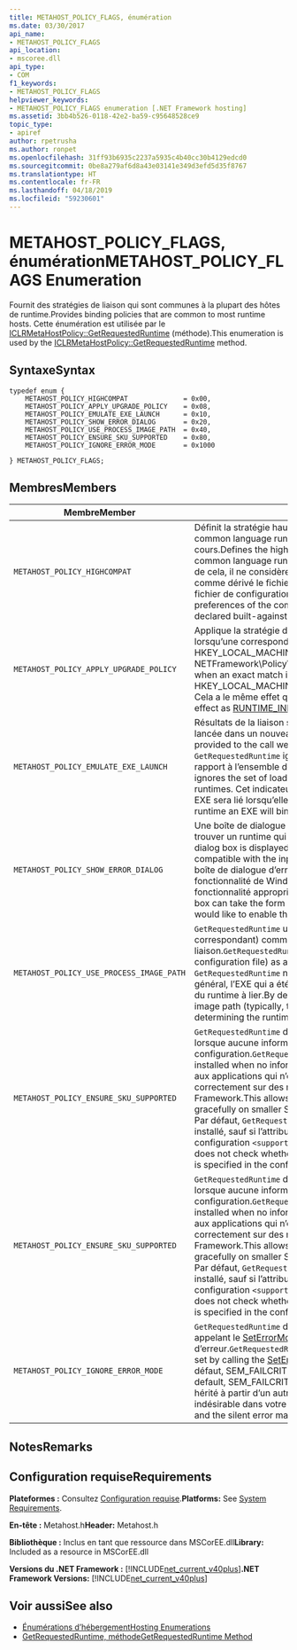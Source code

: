 ```yaml
---
title: METAHOST_POLICY_FLAGS, énumération
ms.date: 03/30/2017
api_name:
- METAHOST_POLICY_FLAGS
api_location:
- mscoree.dll
api_type:
- COM
f1_keywords:
- METAHOST_POLICY_FLAGS
helpviewer_keywords:
- METAHOST_POLICY_FLAGS enumeration [.NET Framework hosting]
ms.assetid: 3bb4b526-0118-42e2-ba59-c95648528ce9
topic_type:
- apiref
author: rpetrusha
ms.author: ronpet
ms.openlocfilehash: 31ff93b6935c2237a5935c4b40cc30b4129edcd0
ms.sourcegitcommit: 0be8a279af6d8a43e03141e349d3efd5d35f8767
ms.translationtype: HT
ms.contentlocale: fr-FR
ms.lasthandoff: 04/18/2019
ms.locfileid: "59230601"
---
```

# <a name="metahostpolicyflags-enumeration"></a><span data-ttu-id="4a1ca-102">METAHOST_POLICY_FLAGS, énumération</span><span class="sxs-lookup"><span data-stu-id="4a1ca-102">METAHOST_POLICY_FLAGS Enumeration</span></span>
<span data-ttu-id="4a1ca-103">Fournit des stratégies de liaison qui sont communes à la plupart des hôtes de runtime.</span><span class="sxs-lookup"><span data-stu-id="4a1ca-103">Provides binding policies that are common to most runtime hosts.</span></span> <span data-ttu-id="4a1ca-104">Cette énumération est utilisée par le [ICLRMetaHostPolicy::GetRequestedRuntime](../../../../docs/framework/unmanaged-api/hosting/iclrmetahostpolicy-getrequestedruntime-method.md) (méthode).</span><span class="sxs-lookup"><span data-stu-id="4a1ca-104">This enumeration is used by the [ICLRMetaHostPolicy::GetRequestedRuntime](../../../../docs/framework/unmanaged-api/hosting/iclrmetahostpolicy-getrequestedruntime-method.md) method.</span></span>  
  
## <a name="syntax"></a><span data-ttu-id="4a1ca-105">Syntaxe</span><span class="sxs-lookup"><span data-stu-id="4a1ca-105">Syntax</span></span>  
  
```  
typedef enum {  
    METAHOST_POLICY_HIGHCOMPAT              = 0x00,  
    METAHOST_POLICY_APPLY_UPGRADE_POLICY    = 0x08,  
    METAHOST_POLICY_EMULATE_EXE_LAUNCH      = 0x10,  
    METAHOST_POLICY_SHOW_ERROR_DIALOG       = 0x20,  
    METAHOST_POLICY_USE_PROCESS_IMAGE_PATH  = 0x40,  
    METAHOST_POLICY_ENSURE_SKU_SUPPORTED    = 0x80,  
    METAHOST_POLICY_IGNORE_ERROR_MODE       = 0x1000  
  
} METAHOST_POLICY_FLAGS;  
```  
  
## <a name="members"></a><span data-ttu-id="4a1ca-106">Membres</span><span class="sxs-lookup"><span data-stu-id="4a1ca-106">Members</span></span>  
  
|<span data-ttu-id="4a1ca-107">Membre</span><span class="sxs-lookup"><span data-stu-id="4a1ca-107">Member</span></span>|<span data-ttu-id="4a1ca-108">Description</span><span class="sxs-lookup"><span data-stu-id="4a1ca-108">Description</span></span>|  
|------------|-----------------|  
|`METAHOST_POLICY_HIGHCOMPAT`|<span data-ttu-id="4a1ca-109">Définit la stratégie haute compatibilité, qui ne tient pas compte de n’importe quel common language runtime (CLR) qui est chargé dans le processus en cours.</span><span class="sxs-lookup"><span data-stu-id="4a1ca-109">Defines the high-compatibility policy, which does not consider any common language runtime (CLR) that is loaded into the current process.</span></span> <span data-ttu-id="4a1ca-110">Au lieu de cela, il ne considère que les CLR installés et les préférences du composant, comme dérivé le fichier d’assembly, la version de génération déclarée ou le fichier de configuration.</span><span class="sxs-lookup"><span data-stu-id="4a1ca-110">Instead, it considers only the installed CLRs and the preferences of the component, as derived from the assembly file itself, the declared built-against version, or the configuration file.</span></span>|  
|`METAHOST_POLICY_APPLY_UPGRADE_POLICY`|<span data-ttu-id="4a1ca-111">Applique la stratégie de mise à niveau pour le résultat de liaison de version lorsqu’une correspondance exacte est introuvable, en fonction du contenu de HKEY_LOCAL_MACHINE\SOFTWARE\Microsoft\\. NETFramework\Policy\Upgrades.</span><span class="sxs-lookup"><span data-stu-id="4a1ca-111">Applies upgrade policy to the version bind result when an exact match is not found, based on the contents of HKEY_LOCAL_MACHINE\SOFTWARE\Microsoft\\.NETFramework\Policy\Upgrades.</span></span> <span data-ttu-id="4a1ca-112">Cela a le même effet que [RUNTIME_INFO_UPGRADE_VERSION](../../../../docs/framework/unmanaged-api/hosting/runtime-info-flags-enumeration.md).</span><span class="sxs-lookup"><span data-stu-id="4a1ca-112">This has the same effect as [RUNTIME_INFO_UPGRADE_VERSION](../../../../docs/framework/unmanaged-api/hosting/runtime-info-flags-enumeration.md).</span></span>|  
|`METAHOST_POLICY_EMULATE_EXE_LAUNCH`|<span data-ttu-id="4a1ca-113">Résultats de la liaison sont retournés comme si l’image fournie à l’appel était lancée dans un nouveau processus.</span><span class="sxs-lookup"><span data-stu-id="4a1ca-113">Binding results are returned as if the image provided to the call were launched in a new process.</span></span> <span data-ttu-id="4a1ca-114">Actuellement, `GetRequestedRuntime` ignore l’ensemble des runtimes chargeables et lie par rapport à l’ensemble des runtimes installés.</span><span class="sxs-lookup"><span data-stu-id="4a1ca-114">Currently, `GetRequestedRuntime` ignores the set of loadable runtimes and binds against the set of installed runtimes.</span></span> <span data-ttu-id="4a1ca-115">Cet indicateur permet à un hôte de déterminer à quelle exécution un EXE sera lié lorsqu’elle est lancée.</span><span class="sxs-lookup"><span data-stu-id="4a1ca-115">This flag allows a host to determine which runtime an EXE will bind to when it is launched.</span></span>|  
|`METAHOST_POLICY_SHOW_ERROR_DIALOG`|<span data-ttu-id="4a1ca-116">Une boîte de dialogue d’erreur s’affiche si `GetRequestedRuntime` ne peut pas trouver un runtime qui est compatible avec les paramètres d’entrée.</span><span class="sxs-lookup"><span data-stu-id="4a1ca-116">An error dialog box is displayed if `GetRequestedRuntime` is unable to find a runtime that is compatible with the input parameters.</span></span> <span data-ttu-id="4a1ca-117">Compter les [!INCLUDE[net_v45](../../../../includes/net-v45-md.md)], cette boîte de dialogue d’erreur peut prendre la forme d’une boîte de dialogue de fonctionnalité de Windows qui vous demande si l’utilisateur souhaite activer la fonctionnalité appropriée.</span><span class="sxs-lookup"><span data-stu-id="4a1ca-117">Beginning with the [!INCLUDE[net_v45](../../../../includes/net-v45-md.md)], this error dialog box can take the form of a Windows feature dialog box that asks whether the user would like to enable the appropriate feature.</span></span>|  
|`METAHOST_POLICY_USE_PROCESS_IMAGE_PATH`|<span data-ttu-id="4a1ca-118">`GetRequestedRuntime` utilise l’image du processus (et tout fichier de configuration correspondant) comme entrée supplémentaire au processus de liaison.</span><span class="sxs-lookup"><span data-stu-id="4a1ca-118">`GetRequestedRuntime` uses the process image (and any corresponding configuration file) as additional input to the binding process.</span></span> <span data-ttu-id="4a1ca-119">Par défaut, `GetRequestedRuntime` ne tombe pas dans le chemin d’image de processus (en général, l’EXE qui a été utilisé pour lancer le processus) lors de la détermination du runtime à lier.</span><span class="sxs-lookup"><span data-stu-id="4a1ca-119">By default, `GetRequestedRuntime` does not fall back to the process image path (typically, the EXE that was used to launch the process) when determining the runtime to bind to.</span></span>|  
|`METAHOST_POLICY_ENSURE_SKU_SUPPORTED`|<span data-ttu-id="4a1ca-120">`GetRequestedRuntime` doit vérifier si la référence SKU appropriée est installé lorsque aucune information n’est disponible dans le fichier de configuration.</span><span class="sxs-lookup"><span data-stu-id="4a1ca-120">`GetRequestedRuntime` must check whether the appropriate SKU is installed when no information is available in the configuration file.</span></span> <span data-ttu-id="4a1ca-121">Cela permet aux applications qui n’ont pas de fichiers de configuration d’échouer correctement sur des références plus petites que l’installation par défaut du .NET Framework.</span><span class="sxs-lookup"><span data-stu-id="4a1ca-121">This allows applications that do not have configuration files to fail gracefully on smaller SKUs than the default installation of the .NET Framework.</span></span> <span data-ttu-id="4a1ca-122">Par défaut, `GetRequestedRuntime` ne vérifie pas si la référence SKU appropriée est installé, sauf si l’attribut de référence (SKU) est spécifié dans le fichier de configuration `<supportedRuntime />` élément.</span><span class="sxs-lookup"><span data-stu-id="4a1ca-122">By default, `GetRequestedRuntime` does not check whether the appropriate SKU is installed unless the SKU attribute is specified in the configuration file `<supportedRuntime />` element.</span></span>|  
|`METAHOST_POLICY_ENSURE_SKU_SUPPORTED`|<span data-ttu-id="4a1ca-123">`GetRequestedRuntime` doit vérifier si la référence SKU appropriée est installé lorsque aucune information n’est disponible dans le fichier de configuration.</span><span class="sxs-lookup"><span data-stu-id="4a1ca-123">`GetRequestedRuntime` must check whether the appropriate SKU is installed when no information is available in the configuration file.</span></span> <span data-ttu-id="4a1ca-124">Cela permet aux applications qui n’ont pas de fichiers de configuration d’échouer correctement sur des références plus petites que l’installation par défaut du .NET Framework.</span><span class="sxs-lookup"><span data-stu-id="4a1ca-124">This allows applications that do not have configuration files to fail gracefully on smaller SKUs than the default installation of the .NET Framework.</span></span> <span data-ttu-id="4a1ca-125">Par défaut, `GetRequestedRuntime` ne vérifie pas si la référence SKU appropriée est installé, sauf si l’attribut de référence (SKU) est spécifié dans le fichier de configuration `<supportedRuntime />` élément.</span><span class="sxs-lookup"><span data-stu-id="4a1ca-125">By default, `GetRequestedRuntime` does not check whether the appropriate SKU is installed unless the SKU attribute is specified in the configuration file `<supportedRuntime />` element.</span></span>|  
|`METAHOST_POLICY_IGNORE_ERROR_MODE`|<span data-ttu-id="4a1ca-126">`GetRequestedRuntime` doit ignorer SEM_FAILCRITICALERRORS (qui est défini en appelant le [SetErrorMode](https://go.microsoft.com/fwlink/p/?LinkId=255242) fonction) et afficher la boîte de dialogue d’erreur.</span><span class="sxs-lookup"><span data-stu-id="4a1ca-126">`GetRequestedRuntime` should ignore SEM_FAILCRITICALERRORS (which is set by calling the [SetErrorMode](https://go.microsoft.com/fwlink/p/?LinkId=255242) function), and show the error dialog box.</span></span> <span data-ttu-id="4a1ca-127">Par défaut, SEM_FAILCRITICALERRORS supprime la boîte de dialogue d’erreur.</span><span class="sxs-lookup"><span data-stu-id="4a1ca-127">By default, SEM_FAILCRITICALERRORS suppresses the error dialog box.</span></span> <span data-ttu-id="4a1ca-128">Il peut avoir hérité à partir d’un autre processus, et l’erreur en mode silencieux peut être indésirable dans votre scénario.</span><span class="sxs-lookup"><span data-stu-id="4a1ca-128">It may have been inherited from another process, and the silent error may be undesirable in your scenario.</span></span>|  
  
## <a name="remarks"></a><span data-ttu-id="4a1ca-129">Notes</span><span class="sxs-lookup"><span data-stu-id="4a1ca-129">Remarks</span></span>  
  
## <a name="requirements"></a><span data-ttu-id="4a1ca-130">Configuration requise</span><span class="sxs-lookup"><span data-stu-id="4a1ca-130">Requirements</span></span>  
 <span data-ttu-id="4a1ca-131">**Plateformes :** Consultez [Configuration requise](../../../../docs/framework/get-started/system-requirements.md).</span><span class="sxs-lookup"><span data-stu-id="4a1ca-131">**Platforms:** See [System Requirements](../../../../docs/framework/get-started/system-requirements.md).</span></span>  
  
 <span data-ttu-id="4a1ca-132">**En-tête :** Metahost.h</span><span class="sxs-lookup"><span data-stu-id="4a1ca-132">**Header:** Metahost.h</span></span>  
  
 <span data-ttu-id="4a1ca-133">**Bibliothèque :** Inclus en tant que ressource dans MSCorEE.dll</span><span class="sxs-lookup"><span data-stu-id="4a1ca-133">**Library:** Included as a resource in MSCorEE.dll</span></span>  
  
 <span data-ttu-id="4a1ca-134">**Versions du .NET Framework :** [!INCLUDE[net_current_v40plus](../../../../includes/net-current-v40plus-md.md)]</span><span class="sxs-lookup"><span data-stu-id="4a1ca-134">**.NET Framework Versions:** [!INCLUDE[net_current_v40plus](../../../../includes/net-current-v40plus-md.md)]</span></span>  
  
## <a name="see-also"></a><span data-ttu-id="4a1ca-135">Voir aussi</span><span class="sxs-lookup"><span data-stu-id="4a1ca-135">See also</span></span>

- [<span data-ttu-id="4a1ca-136">Énumérations d’hébergement</span><span class="sxs-lookup"><span data-stu-id="4a1ca-136">Hosting Enumerations</span></span>](../../../../docs/framework/unmanaged-api/hosting/hosting-enumerations.md)
- [<span data-ttu-id="4a1ca-137">GetRequestedRuntime, méthode</span><span class="sxs-lookup"><span data-stu-id="4a1ca-137">GetRequestedRuntime Method</span></span>](../../../../docs/framework/unmanaged-api/hosting/iclrmetahostpolicy-getrequestedruntime-method.md)
